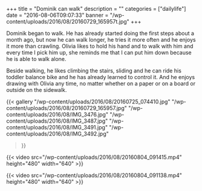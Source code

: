 +++
title = "Dominik can walk"
description = ""
categories = ["dailylife"]
date = "2016-08-06T09:07:33"
banner = "/wp-content/uploads/2016/08/20160729_165957t.jpg"
+++

Dominik began to walk. He has already started doing the first steps about a month ago, but now he can walk longer, he tries it more often and he enjoys it more than crawling. Olivia likes to hold
his hand and to walk with him and every time I pick him up, she reminds me that I can put him down
because he is able to walk alone.

Beside walking, he likes climbing the stairs, sliding and he can ride his toddler balance bike and
he has already learned to control it. And he enjoys drawing with Olivia any time, no matter whether
on a paper or on a board or outside on the sidewalk.

{{< gallery
    "/wp-content/uploads/2016/08/20160725_074410.jpg"
    "/wp-content/uploads/2016/08/20160729_165957.jpg"
    "/wp-content/uploads/2016/08/IMG_3476.jpg"
    "/wp-content/uploads/2016/08/IMG_3487.jpg"
    "/wp-content/uploads/2016/08/IMG_3491.jpg"
    "/wp-content/uploads/2016/08/IMG_3492.jpg"
>}}

{{< video src="/wp-content/uploads/2016/08/20160804_091415.mp4" height="480" width="640" >}}



{{< video src="/wp-content/uploads/2016/08/20160804_091138.mp4" height="480" width="640" >}}

